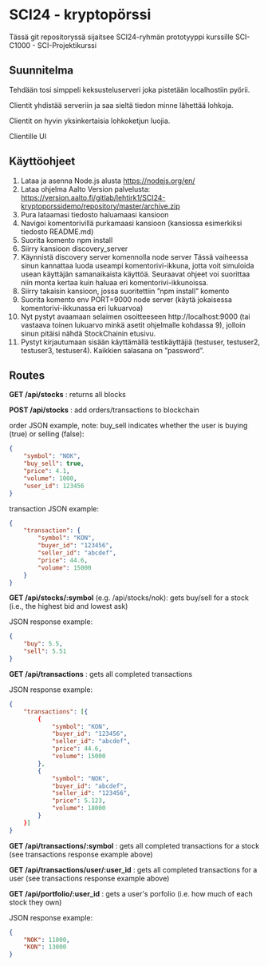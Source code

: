 # SCI24 - kryptopörssi #

Tässä git repositoryssä sijaitsee SCI24-ryhmän prototyyppi kurssille
SCI-C1000 - SCI-Projektikurssi

## Suunnitelma ##

Tehdään tosi simppeli keksusteluserveri joka pistetään localhostiin pyörii.

Clientit yhdistää serveriin ja saa sieltä tiedon minne lähettää lohkoja.

Clientit on hyvin yksinkertaisia lohkoketjun luojia.

Clientille UI

## Käyttöohjeet ##

1.	Lataa ja asenna Node.js alusta https://nodejs.org/en/ 
2.	Lataa ohjelma Aalto Version palvelusta: 
https://version.aalto.fi/gitlab/lehtirk1/SCI24-kryptoporssidemo/repository/master/archive.zip 
3.	Pura lataamasi tiedosto haluamaasi kansioon
4.	Navigoi komentorivillä purkamaasi kansioon (kansiossa esimerkiksi tiedosto README.md)
5.	Suorita komento npm install
6.	Siirry kansioon discovery_server
7.	Käynnistä discovery server komennolla node server
Tässä vaiheessa sinun kannattaa luoda useampi komentorivi-ikkuna, jotta voit 
simuloida usean käyttäjän samanaikaista käyttöä. Seuraavat ohjeet voi suorittaa 
niin monta kertaa kuin haluaa eri komentorivi-ikkunoissa.
8.	Siirry takaisin kansioon, jossa suoritettiin ”npm install” komento
9.	Suorita komento env PORT=9000 node server (käytä jokaisessa 
komentorivi-ikkunassa eri lukuarvoa)
10.	Nyt pystyt avaamaan selaimen osoitteeseen http://localhost:9000 
(tai vastaava toinen lukuarvo minkä asetit ohjelmalle kohdassa 9), 
jolloin sinun pitäisi nähdä StockChainin etusivu.
11.	 Pystyt kirjautumaan sisään käyttämällä testikäyttäjiä (testuser, testuser2, 
testuser3, testuser4). Kaikkien salasana on ”password”.



## Routes ##

**GET /api/stocks** : returns all blocks

**POST /api/stocks** : add orders/transactions to blockchain

order JSON example, note: buy_sell indicates whether the user is buying (true) or selling (false):
```json
{
    "symbol": "NOK",
    "buy_sell": true,
    "price": 4.1,
    "volume": 1000,
    "user_id": 123456
}
```

transaction JSON example:
```json
{
    "transaction": {
        "symbol": "KON",
		"buyer_id": "123456",
		"seller_id": "abcdef",
		"price": 44.6,
		"volume": 15000
    }
}
```

**GET /api/stocks/:symbol** (e.g. /api/stocks/nok): gets buy/sell for a stock (i.e., the highest bid and lowest ask)

JSON response example:
```json
{
    "buy": 5.5,
    "sell": 5.51
}
```

**GET /api/transactions** : gets all completed transactions

JSON response example:
```json
{
    "transactions": [{
        {
            "symbol": "KON",
		    "buyer_id": "123456",
		    "seller_id": "abcdef",
		    "price": 44.6,
		    "volume": 15000
        },
        {
            "symbol": "NOK",
            "buyer_id": "abcdef",
            "seller_id": "123456",
            "price": 5.123,
            "volume": 18000
        }
    }]
}
```

**GET /api/transactions/:symbol** : gets all completed transactions for a stock (see transactions response example above)

**GET /api/transactions/user/:user_id** : gets all completed transactions for a user (see transactions response example above)

**GET /api/portfolio/:user_id** : gets a user's porfolio (i.e. how much of each stock they own)

JSON response example:
```json
{
    "NOK": 11000,
    "KON": 13000
}
```